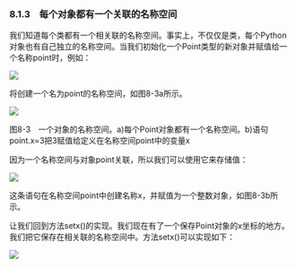    

### 8.1.3　每个对象都有一个关联的名称空间

我们知道每个类都有一个相关联的名称空间。事实上，不仅仅是类，每个Python对象也有自己独立的名称空间。当我们初始化一个Point类型的新对象并赋值给一个名称point时，例如：

![](0-Assets/Epubook/程序员编程语言经典合集（计算机科学丛书5册套装），javapython编程语言含经典教材龙书《编译原理》%20(Bruce%20Eckel%20%20Alfred%20V.%20Aho%20%20Monica%20S.%20Lam%20etc.)%20(Z-Library)/images/image08792.jpeg)

将创建一个名为point的名称空间，如图8-3a所示。

![](0-Assets/Epubook/程序员编程语言经典合集（计算机科学丛书5册套装），javapython编程语言含经典教材龙书《编译原理》%20(Bruce%20Eckel%20%20Alfred%20V.%20Aho%20%20Monica%20S.%20Lam%20etc.)%20(Z-Library)/images/image08793.jpeg)

图8-3　一个对象的名称空间。a)每个Point对象都有一个名称空间。b)语句point.x=3把3赋值给定义在名称空间point中的变量x

因为一个名称空间与对象point关联，所以我们可以使用它来存储值：

![](0-Assets/Epubook/程序员编程语言经典合集（计算机科学丛书5册套装），javapython编程语言含经典教材龙书《编译原理》%20(Bruce%20Eckel%20%20Alfred%20V.%20Aho%20%20Monica%20S.%20Lam%20etc.)%20(Z-Library)/images/image08794.jpeg)

这条语句在名称空间point中创建名称x，并赋值为一个整数对象，如图8-3b所示。

让我们回到方法setx()的实现。我们现在有了一个保存Point对象的x坐标的地方。我们把它保存在相关联的名称空间中。方法setx()可以实现如下：

![](0-Assets/Epubook/程序员编程语言经典合集（计算机科学丛书5册套装），javapython编程语言含经典教材龙书《编译原理》%20(Bruce%20Eckel%20%20Alfred%20V.%20Aho%20%20Monica%20S.%20Lam%20etc.)%20(Z-Library)/images/image08795.jpeg)